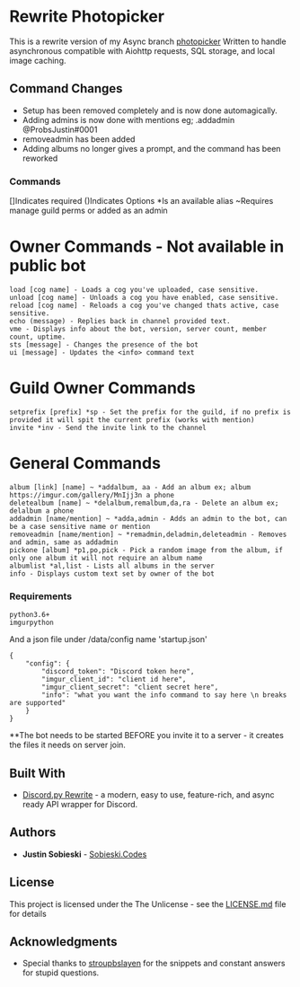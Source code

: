 # Rewrite Photopicker

This is a rewrite version of my Async branch [photopicker](https://github.com/SobieskiCodes/photopicker)
Written to handle asynchronous compatible with Aiohttp requests, SQL storage, and local image caching.


## Command Changes

* Setup has been removed completely and is now done automagically.
* Adding admins is now done with mentions eg; .addadmin @ProbsJustin#0001
* removeadmin has been added
* Adding albums no longer gives a prompt, and the command has been reworked


### Commands
[]Indicates required ()Indicates Options *Is an available alias ~Requires manage guild perms or added as an admin
# Owner Commands - Not available in public bot
```
load [cog name] - Loads a cog you've uploaded, case sensitive.
unload [cog name] - Unloads a cog you have enabled, case sensitive.
reload [cog name] - Reloads a cog you've changed thats active, case sensitive.
echo (message) - Replies back in channel provided text.
vme - Displays info about the bot, version, server count, member count, uptime.
sts [message] - Changes the presence of the bot
ui [message] - Updates the <info> command text
```
# Guild Owner Commands
```
setprefix [prefix] *sp - Set the prefix for the guild, if no prefix is provided it will spit the current prefix (works with mention)
invite *inv - Send the invite link to the channel
```
# General Commands
```
album [link] [name] ~ *addalbum, aa - Add an album ex; album https://imgur.com/gallery/MnIjj3n a phone
deletealbum [name] ~ *delalbum,remalbum,da,ra - Delete an album ex; delalbum a phone
addadmin [name/mention] ~ *adda,admin - Adds an admin to the bot, can be a case sensitive name or mention
removeadmin [name/mention] ~ *remadmin,deladmin,deleteadmin - Removes and admin, same as addadmin
pickone [album] *p1,po,pick - Pick a random image from the album, if only one album it will not require an album name
albumlist *al,list - Lists all albums in the server
info - Displays custom text set by owner of the bot
```

### Requirements

```
python3.6+
imgurpython
```

And a json file under /data/config name 'startup.json'

```
{
    "config": {
        "discord_token": "Discord token here",
        "imgur_client_id": "client id here",
        "imgur_client_secret": "client secret here",
        "info": "what you want the info command to say here \n breaks are supported"
    }
}
```

**The bot needs to be started BEFORE you invite it to a server - it creates the files it needs on server join.

## Built With

* [Discord.py Rewrite](https://github.com/Rapptz/discord.py/tree/rewrite) - a modern, easy to use, feature-rich, and async ready API wrapper for Discord.

## Authors

* **Justin Sobieski** - [Sobieski.Codes](https://sobieski.codes)

## License

This project is licensed under the The Unlicense - see the [LICENSE.md](LICENSE) file for details

## Acknowledgments

* Special thanks to [stroupbslayen](https://github.com/stroupbslayen) for the snippets and constant answers for stupid questions.

